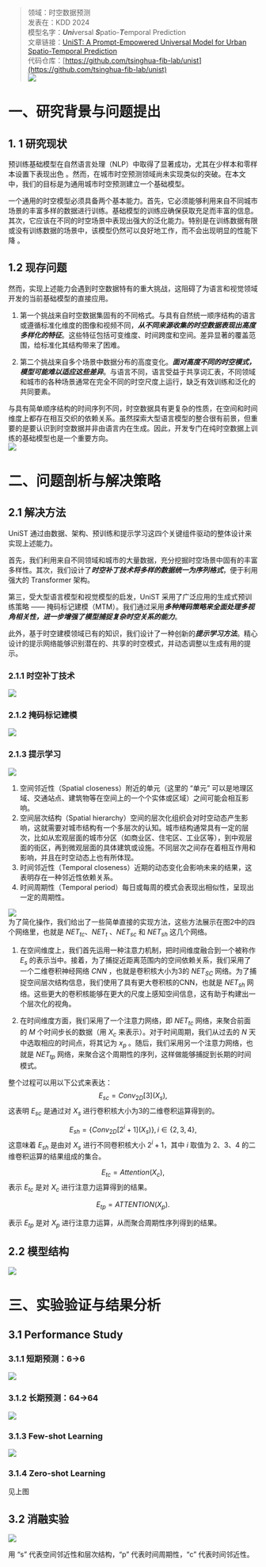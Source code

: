 >领域：时空数据预测  
>发表在：KDD 2024  
>模型名字：***Uni***versal ***S***patio-***T***emporal Prediction  
>文章链接：[UniST: A Prompt-Empowered Universal Model for Urban Spatio-Temporal Prediction](https://arxiv.org/abs/2402.11838)  
>代码仓库：[https://github.com/tsinghua-fib-lab/unist](https://github.com/tsinghua-fib-lab/unist)  
![](https://picgo-for-paper-reading.oss-cn-beijing.aliyuncs.com/img/20250307192417.png)
# 一、研究背景与问题提出
## 1. 1 研究现状
预训练基础模型在自然语言处理（NLP）中取得了显著成功，尤其在少样本和零样本设置下表现出色 。然而，在城市时空预测领域尚未实现类似的突破。在本文中，我们的目标是为通用城市时空预测建立一个基础模型。

一个通用的时空模型必须具备两个基本能力。首先，它必须能够利用来自不同城市场景的丰富多样的数据进行训练。基础模型的训练应确保获取充足而丰富的信息。其次，它应该在不同的时空场景中表现出强大的泛化能力。特别是在训练数据有限或没有训练数据的场景中，该模型仍然可以良好地工作，而不会出现明显的性能下降 。
## 1.2 现存问题
然而，实现上述能力会遇到时空数据特有的重大挑战，这阻碍了为语言和视觉领域开发的当前基础模型的直接应用。

1. 第一个挑战来自时空数据集固有的不同格式。与具有自然统一顺序结构的语言或遵循标准化维度的图像和视频不同，***从不同来源收集的时空数据表现出高度多样化的特征***。这些特征包括可变维度、时间跨度和空间。差异显著的覆盖范围，给标准化其结构带来了困难。

2. 第二个挑战来自多个场景中数据分布的高度变化。***面对高度不同的时空模式，模型可能难以适应这些差异***。与语言不同，语言受益于共享词汇表，不同领域和城市的各种场景通常在完全不同的时空尺度上运行，缺乏有效训练和泛化的共同要素。

与具有简单顺序结构的时间序列不同，时空数据具有更复杂的性质，在空间和时间维度上都存在相互交织的依赖关系。虽然探索大型语言模型的整合很有前景，但重要的是要认识到时空数据并非由语言内在生成。因此，开发专门在纯时空数据上训练的基础模型也是一个重要方向。  
![](https://picgo-for-paper-reading.oss-cn-beijing.aliyuncs.com/img/20250307234335.png)

# 二、问题剖析与解决策略
## 2.1 解决方法
UniST 通过由数据、架构、预训练和提示学习这四个关键组件驱动的整体设计来实现上述能力。

首先，我们利用来自不同领域和城市的大量数据，充分挖掘时空场景中固有的丰富多样性。其次，我们设计了***时空补丁技术将多样的数据统一为序列格式***，便于利用强大的 Transformer 架构。

第三，受大型语言模型和视觉模型的启发，UniST 采用了广泛应用的生成式预训练策略 —— 掩码标记建模（MTM）。我们通过采用***多种掩码策略来全面处理多视角相关性，进一步增强了模型捕捉复杂时空关系的能力***。

此外，基于时空建模领域已有的知识，我们设计了一种创新的***提示学习方法***。精心设计的提示网络能够识别潜在的、共享的时空模式，并动态调整以生成有用的提示。
### 2.1.1 时空补丁技术
![](https://picgo-for-paper-reading.oss-cn-beijing.aliyuncs.com/img/20250307234608.png)
### 2.1.2 掩码标记建模
![](https://picgo-for-paper-reading.oss-cn-beijing.aliyuncs.com/img/20250307234624.png)
### 2.1.3 提示学习
![](https://picgo-for-paper-reading.oss-cn-beijing.aliyuncs.com/img/20250307234714.png)  

1. 空间邻近性（Spatial closeness）附近的单元（这里的 “单元” 可以是地理区域、交通站点、建筑物等在空间上的一个个实体或区域）之间可能会相互影响。
2. 空间层次结构（Spatial hierarchy）空间的层次化组织会对时空动态产生影响，这就需要对城市结构有一个多层次的认知。城市结构通常具有一定的层次，比如从宏观层面的城市分区（如商业区、住宅区、工业区等），到中观层面的街区，再到微观层面的具体建筑或设施。不同层次之间存在着相互作用和影响，并且在时空动态上也有所体现。
3. 时间邻近性（Temporal closeness）近期的动态变化会影响未来的结果，这表明存在一种邻近性依赖关系。
4. 时间周期性（Temporal period）每日或每周的模式会表现出相似性，呈现出一定的周期性。

![](https://picgo-for-paper-reading.oss-cn-beijing.aliyuncs.com/img/20250308000631.png)  
为了简化操作，我们给出了一些简单直接的实现方法，这些方法展示在图2中的四个网络里，也就是 $NET _{t c}$、$NET _{t}$ 、$NET _{s c}$ 和 $NET _{s h}$ 这几个网络。

1. 在空间维度上，我们首先运用一种注意力机制，把时间维度融合到一个被称作 $E_{s}$ 的表示当中。接着，为了捕捉近距离范围内的空间依赖关系，我们采用了一个二维卷积神经网络 $CNN$ ，也就是卷积核大小为3的 $NET _{S C}$ 网络。为了捕捉空间层次结构信息，我们使用了具有更大卷积核的CNN，也就是 $NET _{s h}$ 网络。这些更大的卷积核能够在更大的尺度上感知空间信息，这有助于构建出一个层次化的视角。

2. 在时间维度方面，我们采用了一个注意力网络，即 $NET _{tc }$ 网络，来聚合前面的 $M$ 个时间步长的数据（用 $X_{c}$ 来表示）。对于时间周期，我们从过去的 $N$ 天中选取相应的时间点，将其记为 $x_{p}$ 。随后，我们采用另一个注意力网络，也就是 $NET _{t p}$ 网络，来聚合这个周期性的序列，这样做能够捕捉到长期的时间模式。

整个过程可以用以下公式来表达：
$$E_{s c}=Conv_{2 D}[3]\left(X_{s}\right),$$
这表明 $E_{s c}$ 是通过对 $X_{s}$ 进行卷积核大小为3的二维卷积运算得到的。

$$E_{s h}=\left\{Conv_{2 D}\left[2^{i}+1\right]\left(X_{s}\right)\right\}, i \in\{2,3,4\},$$
这意味着 $E_{s h}$ 是由对 $X_{s}$ 进行不同卷积核大小 $2^{i}+1$，其中 $i$ 取值为 2、3、4 的二维卷积运算的结果组成的集合。

$$E_{t c}=Attention\left(X_{c}\right) ,$$
表示 $E_{t c}$ 是对 $X_{c}$ 进行注意力运算得到的结果。

$$E_{t p}=ATTENTION\left(X_{p}\right) .$$

表示 $E_{t p}$ 是对 $X_{p}$ 进行注意力运算，从而聚合周期性序列得到的结果。 
## 2.2 模型结构
![](https://picgo-for-paper-reading.oss-cn-beijing.aliyuncs.com/img/20250307234737.png)
# 三、实验验证与结果分析 
## 3.1 Performance Study
### 3.1.1 短期预测：6->6
![](https://picgo-for-paper-reading.oss-cn-beijing.aliyuncs.com/img/20250307234959.png)
### 3.1.2 长期预测：64->64
![](https://picgo-for-paper-reading.oss-cn-beijing.aliyuncs.com/img/20250307235101.png)
### 3.1.3 Few-shot Learning	
![](https://picgo-for-paper-reading.oss-cn-beijing.aliyuncs.com/img/20250307235259.png)
### 3.1.4 Zero-shot Learning
见上图
## 3.2 消融实验

![](https://picgo-for-paper-reading.oss-cn-beijing.aliyuncs.com/img/20250307235542.png)  

用 “s” 代表空间邻近性和层次结构，“p” 代表时间周期性，“c” 代表时间邻近性。